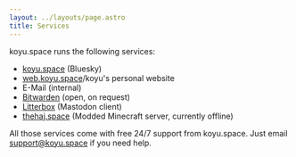 ```yaml
---
layout: ../layouts/page.astro
title: Services
---
```


koyu.space runs the following services:

* [koyu.space](https://app.koyu.space) (Bluesky)
* [web.koyu.space](https://web.koyu.space)/koyu's personal website
* E-Mail (internal)
* [Bitwarden](https://vault.koyu.space) (open, on request)
* [Litterbox](https://litterbox.koyu.space) (Mastodon client)
* [thehaj.space](https://thehaj.space) (Modded Minecraft server, currently offline)

All those services come with free 24/7 support from koyu.space. Just email support@koyu.space if you need help.
